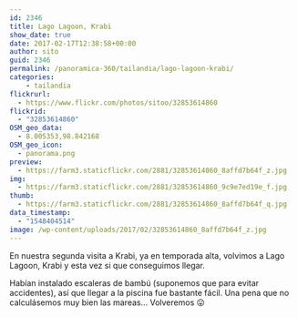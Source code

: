 ```yaml
---
id: 2346
title: Lago Lagoon, Krabi
show_date: true
date: 2017-02-17T12:38:58+00:00
author: sito
guid: 2346
permalink: /panoramica-360/tailandia/lago-lagoon-krabi/
categories:
    - tailandia
flickrurl:
  - https://www.flickr.com/photos/sitoo/32853614860
flickrid:
  - "32853614860"
OSM_geo_data:
  - 8.005353,98.842168
OSM_geo_icon:
  - panorama.png
preview:
  - https://farm3.staticflickr.com/2881/32853614860_8affd7b64f_z.jpg
img:
  - https://farm3.staticflickr.com/2881/32853614860_9c9e7ed19e_f.jpg
thumb:
  - https://farm3.staticflickr.com/2881/32853614860_8affd7b64f_q.jpg
data_timestamp:
  - "1548404514"
image: /wp-content/uploads/2017/02/32853614860_8affd7b64f_z.jpg
---
```

En nuestra segunda visita a Krabi, ya en temporada alta, volvimos a Lago Lagoon, Krabi y esta vez si que conseguimos llegar.

Habían instalado escaleras de bambú (suponemos que para evitar accidentes), así que llegar a la piscina fue bastante fácil. Una pena que no calculásemos muy bien las mareas&#8230; Volveremos 😛